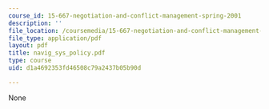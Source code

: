 ```yaml
---
course_id: 15-667-negotiation-and-conflict-management-spring-2001
description: ''
file_location: /coursemedia/15-667-negotiation-and-conflict-management-spring-2001/d1a4692353fd46508c79a2437b05b90d_navig_sys_policy.pdf
file_type: application/pdf
layout: pdf
title: navig_sys_policy.pdf
type: course
uid: d1a4692353fd46508c79a2437b05b90d

---
```

None